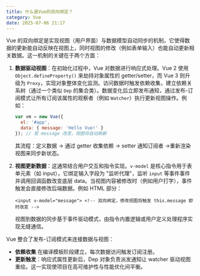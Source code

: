 ```yaml
---
title: 什么是Vue的双向绑定？
category: Vue
date: 2025-07-06 21:17
---
```

Vue 的双向绑定是实现视图（用户界面）与数据模型自动同步的机制，它使得数据的更新能自动反映在视图上，同时视图的修改（例如表单输入）也能自动更新相关数据。这一机制的关键在于两个方面：  

1. **数据驱动视图**：在初始化过程中，Vue 对数据进行响应式处理。Vue 2 使用 `Object.defineProperty()` 来劫持对象属性的 getter/setter，而 Vue 3 则升级为 `Proxy`，实现对象整体变化监测。访问数据时触发依赖收集，建立依赖关系树（通过一个类似 `Dep` 的集合类）。数据变化后立即发布通知，通过发布-订阅模式让所有订阅该属性的观察者（例如 `Watcher`）执行更新视图操作。例如：  
   ```javascript
   var vm = new Vue({ 
     el: '#app',
     data: { message: 'Hello Vue!' }
   }); // 若 message 改变，视图将自动刷新
   ```
   其流程：定义数据 → 通过 getter 收集依赖 → setter 通知订阅者 →重新渲染视图来同步新状态。  
   
2. **视图更新数据**：这通常结合用户交互和指令实现。`v-model` 是核心指令用于表单元素（如 input），它绑定输入字段为 "监听代理"，监听 `input` 等事件事件并调用回调函数改变底层 data。当视图内容被修改时（例如用户打字），事件触发会直接修改后端数据。例如 HTML 部分：  
   ``` vue
   <input v-model="message"> <!-- 双向绑定，修改视图将触发 this.message 即时改变 -->
   ```  
   视图到数据的同步基于事件驱动模式，由指令内置逻辑或用户定义处理程序实现无缝通信。  
   
Vue 整合了发布-订阅模式来连接数据与视图：  
- **依赖收集** 在编译模板阶段建立，每次数据访问触发订阅注册。  
- **更新触发**：响应式属性更新后，Dep 对象负责派发通知让 watcher 驱动视图重绘。这一实现使项目在高可维护性与性能优化间平衡。  
